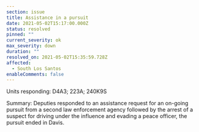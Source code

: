 ```yaml
---
section: issue
title: Assistance in a pursuit
date: 2021-05-02T15:17:00.000Z
status: resolved
pinned: ""
current_severity: ok
max_severity: down
duration: ""
resolved_on: 2021-05-02T15:35:59.728Z
affected:
  - South Los Santos
enableComments: false
---
```

Units responding: D4A3; 223A; 240K9S

Summary: Deputies responded to an assistance request for an on-going pursuit from a second law enforcement agency followed by the arrest of a suspect for driving under the influence and evading a peace officer, the pursuit ended in Davis.